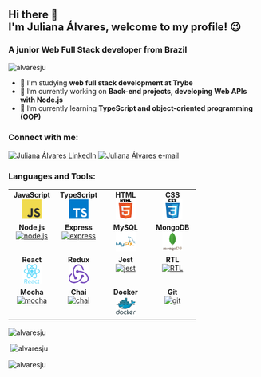 <h2>Hi there 👋
</br>
I'm Juliana Álvares, welcome to my profile! 😉</h2>
<h3>A junior Web Full Stack developer from Brazil</h3>

<p align="left"> <img src="https://komarev.com/ghpvc/?username=alvaresju&label=Profile%20views&color=d8682c&style=flat" alt="alvaresju" /> </p>

- 🚀 I'm studying **web full stack development at Trybe**
- 🔭 I’m currently working on **Back-end projects, developing Web APIs with Node.js**
- 🌱 I’m currently learning **TypeScript and object-oriented programming (OOP)**

<h3 align="left">Connect with me:</h3>
<p align="left">
<a href="https://linkedin.com/in/https://www.linkedin.com/in/juliana-alvares/" target="_blank"><img align="center" src="https://raw.githubusercontent.com/rahuldkjain/github-profile-readme-generator/master/src/images/icons/Social/linked-in-alt.svg" alt="Juliana Álvares LinkedIn" height="30" width="40"/></a>
<a href="mailto:alvares.juliana@hotmail.com" target="_blank"><img align="center" src="https://www.freeiconspng.com/uploads/email-icon-23.png" alt="Juliana Álvares e-mail" height="40" width="40"/></a>
</p>

<h3 align="left">Languages and Tools:</h3>
<table width="320px">
    <tbody>
        <tr valign="top">
            <td width="80px" align="center">
                <span><strong>JavaScript</strong></span><br>
                <a href="https://developer.mozilla.org/en-US/docs/Web/JavaScript" target="_blank" rel="noreferrer">
                    <img src="https://raw.githubusercontent.com/devicons/devicon/master/icons/javascript/javascript-original.svg" alt="javascript" width="40" height="40"/>
                </a>
            </td>
            <td width="80px" align="center">
                <span><strong>TypeScript</strong></span><br>
                <a href="https://www.typescriptlang.org/" target="_blank" rel="noreferrer">
                    <img src="https://raw.githubusercontent.com/devicons/devicon/master/icons/typescript/typescript-original.svg" alt="typescript" width="40" height="40"/>
                </a>
            </td>
            <td width="80px" align="center">
                <span><strong>HTML</strong></span><br>
                <a href="https://www.w3schools.com/html/" target="_blank" rel="noreferrer">
                    <img src="https://raw.githubusercontent.com/devicons/devicon/master/icons/html5/html5-original-wordmark.svg" alt="html5" width="40" height="40"/> 
                </a>
            </td>
            <td width="80px" align="center">
                <span><strong>CSS</strong></span><br>
                <a href="https://www.w3schools.com/css/" target="_blank" rel="noreferrer">
                    <img src="https://raw.githubusercontent.com/devicons/devicon/master/icons/css3/css3-original-wordmark.svg" alt="css3" width="40" height="40"/> 
                </a>
            </td>
        </tr>
        <tr valign="top">
            <td width="80px" align="center">
                <span><strong>Node.js</strong></span><br>
                <a href="https://nodejs.org/en/" target="_blank" rel="noreferrer">
                    <img src="https://user-images.githubusercontent.com/25181517/183568594-85e280a7-0d7e-4d1a-9028-c8c2209e073c.png" alt="node.js" width="40" height="40"/>
                </a>
            </td>
            <td width="80px" align="center">
                <span><strong>Express</strong></span><br>
                <a href="http://expressjs.com/" target="_blank" rel="noreferrer">
                    <img src="https://user-images.githubusercontent.com/25181517/183859966-a3462d8d-1bc7-4880-b353-e2cbed900ed6.png" alt="express" width="40" height="40"/>
                </a>
            </td>
            <td width="80px" align="center">
                <span><strong>MySQL</strong></span><br>
                <a href="https://www.mysql.com/" target="_blank" rel="noreferrer"> 
                    <img src="https://raw.githubusercontent.com/devicons/devicon/master/icons/mysql/mysql-original-wordmark.svg" alt="mysql" width="40" height="40"/> 
                </a> 
            </td>
            <td width="80px" align="center">
                <span><strong>MongoDB</strong></span><br>
                <a href="https://www.mongodb.com/" target="_blank" rel="noreferrer"> 
                    <img src="https://raw.githubusercontent.com/devicons/devicon/master/icons/mongodb/mongodb-original-wordmark.svg" alt="mongoDB" width="40" height="40"/> 
                </a> 
            </td>
        </tr>
        <tr valign="top">
            <td width="80px" align="center">
                <span><strong>React</strong></span><br>
                <a href="https://reactjs.org/" target="_blank" rel="noreferrer">
                    <img src="https://raw.githubusercontent.com/devicons/devicon/master/icons/react/react-original-wordmark.svg" alt="react" width="40" height="40"/>
                </a>
            </td>
            <td width="80px" align="center">
                <span><strong>Redux</strong></span><br>
                <a href="https://redux.js.org" target="_blank" rel="noreferrer"> 
                    <img src="https://raw.githubusercontent.com/devicons/devicon/master/icons/redux/redux-original.svg" alt="redux" width="40" height="40"/> 
                </a>
            </td>
            <td width="80px" align="center">
                <span><strong>Jest</strong></span><br>
                <a href="https://jestjs.io" target="_blank" rel="noreferrer">
                    <img src="https://www.vectorlogo.zone/logos/jestjsio/jestjsio-icon.svg" alt="jest" width="40" height="40"/> 
                </a>
            </td>
            <td width="80px" align="center">
                <span><strong>RTL</strong></span><br>
                <a href="https://testing-library.com/" target="_blank" rel="noreferrer">
                    <img src="https://testing-library.com/img/octopus-128x128.png" alt="RTL" width="40" height="40">
                </a>
            </td>
        </tr>
        <tr valign="top">
            <td width="80px" align="center">
                <span><strong>Mocha</strong></span><br>
                <a href="https://mochajs.org/" target="_blank" rel="noreferrer"> 
                    <img src="https://www.vectorlogo.zone/logos/mochajs/mochajs-icon.svg" alt="mocha" width="40" height="40"/> 
                </a> 
            </td>
            <td width="80px" align="center">
                <span><strong>Chai</strong></span><br>
                <a href="https://www.chaijs.com/api/bdd/" target="_blank" rel="noreferrer"> 
                    <img src="https://user-images.githubusercontent.com/25181517/201476472-d2f5f644-cfc9-43e5-96d3-c8f40f18b5cb.png" alt="chai" width="40" height="40"/> 
                </a> 
            </td>
            <td width="80px" align="center">
                <span><strong>Docker</strong></span><br>
                <a href="https://www.docker.com/" target="_blank" rel="noreferrer">
                    <img src="https://raw.githubusercontent.com/devicons/devicon/master/icons/docker/docker-original-wordmark.svg" alt="docker" width="40" height="40">
                </a>
            </td>
            <td width="80px" align="center">
                <span><strong>Git</strong></span><br>
                <a href="https://git-scm.com/" target="_blank" rel="noreferrer"> 
                    <img src="https://www.vectorlogo.zone/logos/git-scm/git-scm-icon.svg" alt="git" width="40" height="40"/> 
                </a> 
            </td>
        </tr>
    </tbody>
</table>

<p><img align="center" src="https://github-readme-stats.vercel.app/api/top-langs?username=alvaresju&show_icons=true&theme=dark&locale=en&layout=compact" alt="alvaresju" /></p>

<p>&nbsp;<img align="center" src="https://github-readme-stats.vercel.app/api?username=alvaresju&show_icons=true&theme=dark&locale=en" alt="alvaresju" /></p>

<p><img align="center" src="https://github-readme-streak-stats.herokuapp.com/?user=alvaresju&theme=dark" alt="alvaresju" /></p>
